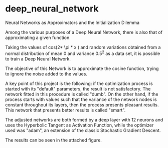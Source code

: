 # deep_neural_network

Neural Networks as Approximators and the Initialization Dilemma

Among the various purposes of a Deep Neural Network, there is also that of approximating a given function.

Taking the values of cos(2* \pi * x ) and random variations obtained from a normal distribution of mean $0$ and variance $0.5^{2}$ as a data set, it is possible to train a Deep Neural Network.

The objective of this Network is to approximate the cosine function, trying to ignore the noise added to the values.

A key point of this project is the following: if the optimization process is started with its "default" parameters, the result is not satisfactory. The network fitted in this procedure is called "dumb". On the other hand, if the process starts with values such that the variance of the network nodes is constant throughout its layers, then the process presents pleasant results. This network that presents better results is called "smart".

The adjusted networks are both formed by a deep layer with $12$ neurons and uses the Hyperbolic Tangent as Activation Function, while the optimizer used was "adam", an extension of the classic Stochastic Gradient Descent.

The results can be seen in the attached figure.
